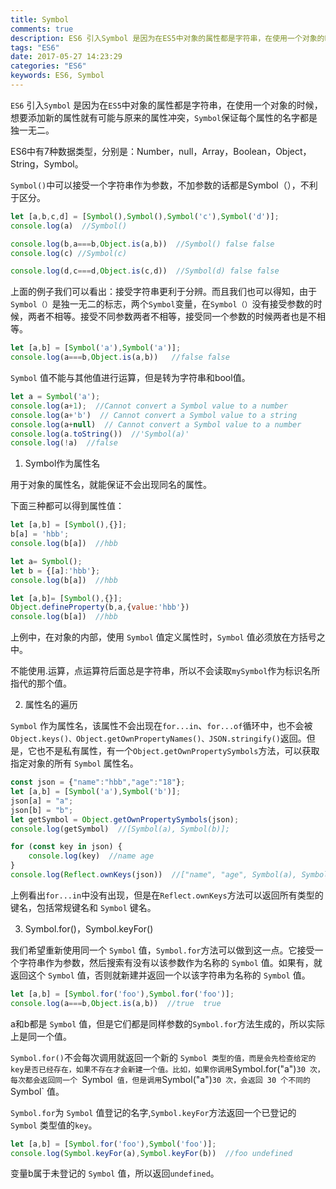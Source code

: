 ```yaml
---
title: Symbol
comments: true
description: ES6 引入Symbol 是因为在ES5中对象的属性都是字符串，在使用一个对象的时候，想要添加新的属性就有可能与原来的属性冲突，Symbol保证每个属性的名字都是独一无二。
tags: "ES6"
date: 2017-05-27 14:23:29
categories: "ES6"
keywords: ES6, Symbol
---
```


`ES6` 引入`Symbol` 是因为在`ES5`中对象的属性都是字符串，在使用一个对象的时候，想要添加新的属性就有可能与原来的属性冲突，`Symbol`保证每个属性的名字都是独一无二。


ES6中有7种数据类型，分别是：Number，null，Array，Boolean，Object，String，Symbol。

`Symbol()`中可以接受一个字符串作为参数，不加参数的话都是Symbol（），不利于区分。

```js
let [a,b,c,d] = [Symbol(),Symbol(),Symbol('c'),Symbol('d')];
console.log(a)  //Symbol()

console.log(b,a===b,Object.is(a,b))  //Symbol() false false
console.log(c) //Symbol(c)

console.log(d,c===d,Object.is(c,d))  //Symbol(d) false false
```

上面的例子我们可以看出：接受字符串更利于分辨。而且我们也可以得知，由于`Symbol（）`是独一无二的标志，两个`Symbol`变量，在`Symbol（）`没有接受参数的时候，两者不相等。接受不同参数两者不相等，接受同一个参数的时候两者也是不相等。

```js
let [a,b] = [Symbol('a'),Symbol('a')];
console.log(a===b,Object.is(a,b))   //false false
```

`Symbol` 值不能与其他值进行运算，但是转为字符串和bool值。

```js
let a = Symbol('a');
console.log(a+1);  //Cannot convert a Symbol value to a number
console.log(a+'b')  // Cannot convert a Symbol value to a string
console.log(a+null)  // Cannot convert a Symbol value to a number
console.log(a.toString())  //'Symbol(a)'
console.log(!a)  //false
```

1. Symbol作为属性名


用于对象的属性名，就能保证不会出现同名的属性。

下面三种都可以得到属性值：

```js
let [a,b] = [Symbol(),{}];
b[a] = 'hbb';
console.log(b[a])  //hbb

let a= Symbol();
let b = {[a]:'hbb'};
console.log(b[a])  //hbb

let [a,b]= [Symbol(),{}];
Object.defineProperty(b,a,{value:'hbb'})
console.log(b[a])  //hbb
```

上例中，在对象的内部，使用 `Symbol` 值定义属性时，`Symbol` 值必须放在方括号之中。

不能使用.运算，点运算符后面总是字符串，所以不会读取`mySymbol`作为标识名所指代的那个值。

2. 属性名的遍历


`Symbol` 作为属性名，该属性不会出现在`for...in`、`for...of`循环中，也不会被`Object.keys()、Object.getOwnPropertyNames()、JSON.stringify()`返回。但是，它也不是私有属性，有一个`Object.getOwnPropertySymbols`方法，可以获取指定对象的所有 `Symbol` 属性名。

```js
const json = {"name":"hbb","age":"18"};
let [a,b] = [Symbol('a'),Symbol('b')];
json[a] = "a";
json[b] = "b";
let getSymbol = Object.getOwnPropertySymbols(json);
console.log(getSymbol)  //[Symbol(a), Symbol(b)];

for (const key in json) {
    console.log(key)  //name age
}
console.log(Reflect.ownKeys(json))  //["name", "age", Symbol(a), Symbol(b)]
```

上例看出`for...in`中没有出现，但是在`Reflect.ownKeys`方法可以返回所有类型的键名，包括常规键名和 `Symbol` 键名。

3. Symbol.for()，Symbol.keyFor()


我们希望重新使用同一个 `Symbol` 值，`Symbol.for`方法可以做到这一点。它接受一个字符串作为参数，然后搜索有没有以该参数作为名称的 `Symbol` 值。如果有，就返回这个 `Symbol` 值，否则就新建并返回一个以该字符串为名称的 `Symbol` 值。

```js
let [a,b] = [Symbol.for('foo'),Symbol.for('foo')];
console.log(a===b,Object.is(a,b))  //true  true
```

a和b都是 `Symbol` 值，但是它们都是同样参数的`Symbol.for`方法生成的，所以实际上是同一个值。

`Symbol.for()`不会每次调用就返回一个新的 `Symbol 类型的值，而是会先检查给定的key是否已经存在，如果不存在才会新建一个值。比如，如果你调用`Symbol.for("a")`30 次，每次都会返回同一个 `Symbol` 值，但是调用`Symbol("a")`30 次，会返回 30 个不同的 `Symbol` 值。

`Symbol.for`为 `Symbol` 值登记的名字,`Symbol.keyFor`方法返回一个已登记的 `Symbol` 类型值的`key`。

```js
let [a,b] = [Symbol.for('foo'),Symbol('foo')];
console.log(Symbol.keyFor(a),Symbol.keyFor(b))  //foo undefined
```

变量b属于未登记的 `Symbol` 值，所以返回`undefined`。